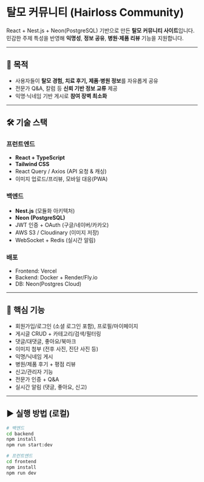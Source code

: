 # 탈모 커뮤니티 (Hairloss Community)

React + Nest.js + Neon(PostgreSQL) 기반으로 만든 **탈모 커뮤니티 사이트**입니다.  
민감한 주제 특성을 반영해 **익명성**, **정보 공유**, **병원·제품 리뷰** 기능을 지원합니다.

---

## 🚀 목적
- 사용자들이 **탈모 경험, 치료 후기, 제품·병원 정보**를 자유롭게 공유
- 전문가 Q&A, 칼럼 등 **신뢰 기반 정보 교류** 제공
- 익명·닉네임 기반 게시로 **참여 장벽 최소화**

---

## 🛠 기술 스택

### 프런트엔드
- **React + TypeScript**
- **Tailwind CSS**
- React Query / Axios (API 요청 & 캐싱)
- 이미지 업로드/프리뷰, 모바일 대응(PWA)

### 백엔드
- **Nest.js** (모듈화 아키텍처)
- **Neon (PostgreSQL)**
- JWT 인증 + OAuth (구글/네이버/카카오)
- AWS S3 / Cloudinary (이미지 저장)
- WebSocket + Redis (실시간 알림)

### 배포
- Frontend: Vercel
- Backend: Docker + Render/Fly.io
- DB: Neon(Postgres Cloud)

---

## 📌 핵심 기능
- 회원가입/로그인 (소셜 로그인 포함), 프로필/마이페이지
- 게시글 CRUD + 카테고리/검색/필터링
- 댓글/대댓글, 좋아요/북마크
- 이미지 첨부 (전후 사진, 진단 사진 등)
- 익명/닉네임 게시
- 병원/제품 후기 + 평점 리뷰
- 신고/관리자 기능
- 전문가 인증 + Q&A
- 실시간 알림 (댓글, 좋아요, 신고)

---

## ▶️ 실행 방법 (로컬)

```bash
# 백엔드
cd backend
npm install
npm run start:dev

# 프런트엔드
cd frontend
npm install
npm run dev
```
